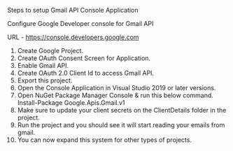Steps to setup Gmail API Console Application

Configure Google Developer console for Gmail API 

URL - https://console.developers.google.com
1) Create Google Project.   
2) Create OAuth Consent Screen for Application.  
 3) Enable Gmail API.  
4) Create OAuth 2.0 Client Id to access Gmail API.
5) Export this project.
6) Open the Console Application in Visual Studio 2019 or later versions.
7) Open NuGet Package Manager Console & run this below command. 
   Install-Package Google.Apis.Gmail.v1   
8) Make sure to update your client secrets on the ClientDetails folder in the project.
9) Run the project and you should see it will start reading your emails from gmail.
10) You can now expand this system for other types of projects.
